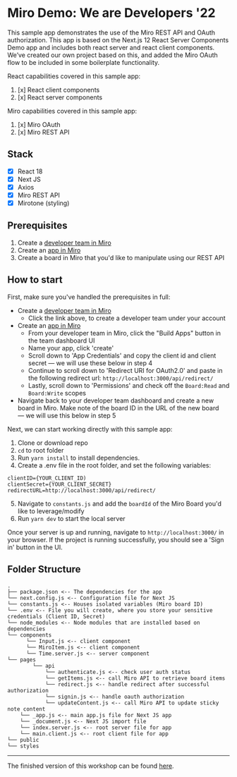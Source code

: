 # Miro Demo: We are Developers '22

This sample app demonstrates the use of the Miro REST API and OAuth authorization. This app is based on the Next.js 12 React Server Components Demo app and includes both react server and react client components. We’ve created our own project based on this, and added the Miro OAuth flow to be included in some boilerplate functionality.

React capabilities covered in this sample app:

1. [x] React client components
2. [x] React server components

Miro capabilities covered in this sample app:

1. [x] Miro OAuth
2. [x] Miro REST API

## Stack

- [x] React 18
- [x] Next JS
- [x] Axios
- [x] Miro REST API
- [x] Mirotone (styling)

## Prerequisites

1. Create a [developer team in Miro](https://miro.com/app/dashboard/?createDevTeam=1)
2. Create an [app in Miro](https://miro.com/app/settings/user-profile/apps)
3. Create a board in Miro that you'd like to manipulate using our REST API

## How to start

First, make sure you've handled the prerequisites in full:

- Create a [developer team in Miro](https://miro.com/app/dashboard/?createDevTeam=1)
  - Click the link above, to create a developer team under your account
- Create an [app in Miro](https://miro.com/app/settings/user-profile/apps)
  - From your developer team in Miro, click the "Build Apps" button in the team dashboard UI
  - Name your app, click 'create'
  - Scroll down to 'App Credentials' and copy the client id and client secret — we will use these below in step 4
  - Continue to scroll down to 'Redirect URI for OAuth2.0' and paste in the following redirect url: `http://localhost:3000/api/redirect/`
  - Lastly, scroll down to 'Permissions' and check off the `Board:Read` and `Board:Write` scopes
- Navigate back to your developer team dashboard and create a new board in Miro. Make note of the board ID in the URL of the new board — we will use this below in step 5

Next, we can start working directly with this sample app:

1. Clone or download repo
2. `cd` to root folder
3. Run `yarn install` to install dependencies.
4. Create a .env file in the root folder, and set the following variables:

```
clientID={YOUR_CLIENT_ID)
clientSecret={YOUR_CLIENT_SECRET}
redirectURL=http://localhost:3000/api/redirect/
```

5. Navigate to `constants.js` and add the `boardId` of the Miro Board you'd like to leverage/modify
6. Run `yarn dev` to start the local server

Once your server is up and running, navigate to `http://localhost:3000/` in your browser. If the project is running successfully, you should see a 'Sign in' button in the UI.

## Folder Structure

```
.
├── package.json <-- The dependencies for the app
└── next.config.js <-- Configuration file for Next JS
└── constants.js <-- Houses isolated variables (Miro board ID)
└── .env <-- File you will create, where you store your sensitive credentials (Client ID, Secret)
└── node_modules <-- Node modules that are installed based on dependencies
└── components
      └── Input.js <-- client component
      └── MiroItem.js <-- client component
      └── Time.server.js <-- server component
└── pages
        └── api
            └── authenticate.js <-- check user auth status
            └── getItems.js <-- call Miro API to retrieve board items
            └── redirect.js <-- handle redirect after successful authorization
            └── signin.js <-- handle oauth authorization
            └── updateContent.js <-- call Miro API to update sticky note content
    └── _app.js <-- main app.js file for Next JS app
    └── _document.js <-- Next JS import file
    └── index.server.js <-- root server file for app
    └── main.client.js <-- root client file for app
└── public
└── styles

```

---

The finished version of this workshop can be found [here](https://github.com/miroapp/WAD-workshop-finished).
